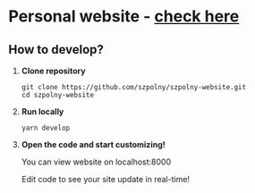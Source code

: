 # Personal website - [check here](https://szpolny.live)

## How to develop?

1.  **Clone repository**

    ```
    git clone https://github.com/szpolny/szpolny-website.git
    cd szpolny-website
    ```

2.  **Run locally**

    ```
    yarn develop
    ```

3.  **Open the code and start customizing!**

    You can view website on localhost:8000

    Edit code to see your site update in real-time!
